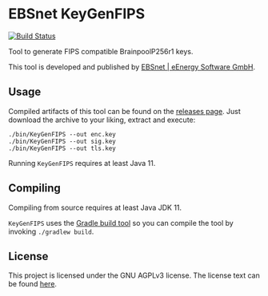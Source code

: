 # EBSnet KeyGenFIPS

[![Build Status](https://github.com/ebsnet/KeyGenFIPS/actions/workflows/build.yml/badge.svg)](https://github.com/ebsnet/KeyGenFIPS/actions/workflows/build.yml)

Tool to generate FIPS compatible BrainpoolP256r1 keys.

This tool is developed and published by [EBSnet | eEnergy Software
GmbH](https://www.ebsnet.de).

## Usage

Compiled artifacts of this tool can be found on the [releases
page](https://github.com/ebsnet/KeyGenFIPS/releases/latest). Just download the
archive to your liking, extract and execute:

```
./bin/KeyGenFIPS --out enc.key
./bin/KeyGenFIPS --out sig.key
./bin/KeyGenFIPS --out tls.key
```

Running `KeyGenFIPS` requires at least Java 11.

## Compiling

Compiling from source requires at least Java JDK 11.

`KeyGenFIPS` uses the [Gradle build tool](https://gradle.org/) so you can
compile the tool by invoking `./gradlew build`.

## License

This project is licensed under the GNU AGPLv3 license. The license text can be
found [here](./LICENSE).
